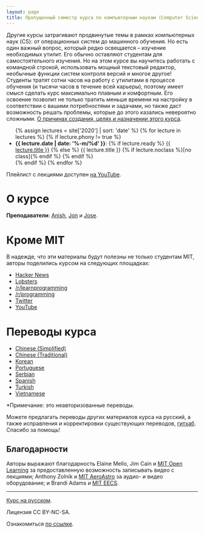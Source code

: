 ```yaml
---
layout: page
title: Пропущенный семестр курса по компьютерным наукам (Computer Science)
---
```


Другие курсы затрагивают продвинутые темы в рамках компьютерных наук (CS): от операционных систем до машинного обучения. Но есть один
важный вопрос, который редко освещается – изучение необходимых утилит. Его обычно оставляют студентам для
самостоятельного изучения. Но на этом курсе вы научитесь работать с командной строкой, использовать мощный текстовый редактор,
необычные функции систем контроля версий и многое другое!
Студенты тратят сотни часов на работу с утилитами в процессе обучения (и тысячи часов в течение всей карьеры), поэтому
имеет смысл сделать курс максимально плавным и комфортным. Его освоение позволит не только тратить меньше времени на настройку в
соответствии с вашими потребностями и задачами, но также даст возможность решать проблемы, которые до этого казались невероятно
сложными.
[О причинах создания, целях и назначении этого курса](/about/).

<ul>
{% assign lectures = site['2020'] | sort: 'date' %}
{% for lecture in lectures %}
    {% if lecture.phony != true %}
        <li>
        <strong>{{ lecture.date | date: '%-m/%d' }}</strong>:
        {% if lecture.ready %}
            <a href="{{ lecture.url }}">{{ lecture.title }}</a>
        {% else %}
            {{ lecture.title }} {% if lecture.noclass %}[no class]{% endif %}
        {% endif %}
        </li>
    {% endif %}
{% endfor %}
</ul>

Плейлист с лекциями доступен 
[на YouTube](https://www.youtube.com/playlist?list=PLyzOVJj3bHQuloKGG59rS43e29ro7I57J).

# О курсе

**Преподаватели**: [Anish](https://www.anishathalye.com/), [Jon](https://thesquareplanet.com/) и [Jose](http://josejg.com/).

# Кроме MIT

В надежде, что эти материалы будут полезны не только студентам MIT, авторы поделились курсом на следующих площадках:

 - [Hacker News](https://news.ycombinator.com/item?id=22226380)
 - [Lobsters](https://lobste.rs/s/ti1k98/missing_semester_your_cs_education_mit)
 - [/r/learnprogramming](https://www.reddit.com/r/learnprogramming/comments/eyagda/the_missing_semester_of_your_cs_education_mit/)
 - [/r/programming](https://www.reddit.com/r/programming/comments/eyagcd/the_missing_semester_of_your_cs_education_mit/)
 - [Twitter](https://twitter.com/jonhoo/status/1224383452591509507)
 - [YouTube](https://www.youtube.com/playlist?list=PLyzOVJj3bHQuloKGG59rS43e29ro7I57J)

# Переводы курса 

- [Chinese (Simplified)](https://missing-semester-cn.github.io/)
- [Chinese (Traditional)](https://missing-semester-zh-hant.github.io/)
- [Korean](https://missing-semester-kr.github.io/)
- [Portuguese](https://missing-semester-pt.github.io/)
- [Serbian](https://netboxify.com/missing-semester/)
- [Spanish](https://missing-semester-esp.github.io/)
- [Turkish](https://missing-semester-tr.github.io/)
- [Vietnamese](https://missing-semester-vn.github.io/)

*Примечание: это неавторизованные переводы.

Можете предлагать переводы других материалов курса на русский, а также исправления и корректировки существующих переводов, [гитхаб](https://github.com/missing-semester-rus/missing-semester-rus.github.io/pulls). Спасибо за помощь!

## Благодарности

Авторы выражают благодарность Elaine Mello, Jim Cain и 
[MIT Open Learning](https://openlearning.mit.edu/) за предоставленную возможность записывать видео с лекциями; 
Anthony Zolnik и [MIT AeroAstro](https://aeroastro.mit.edu/) за аудио- и видео оборудование; 
и Brandi Adams и [MIT EECS](https://www.eecs.mit.edu/).

---

<div class="small center">
<p><a href="https://github.com/missing-semester-rus/missing-semester-rus.github.io">Курс на русском</a>.</p>
<p>Лицензия CC BY-NC-SA.</p>
<p>Ознакомиться <a href="/license/">по ссылке</a>.</p>
</div>